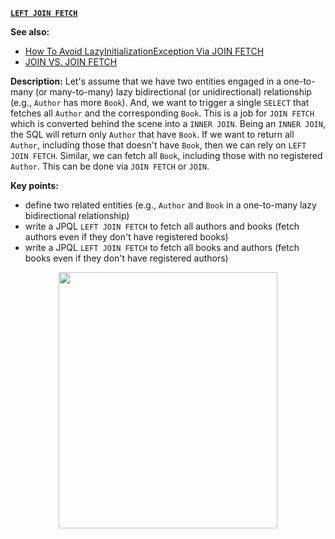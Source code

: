 **[`LEFT JOIN FETCH`](https://github.com/AnghelLeonard/Hibernate-SpringBoot/tree/master/HibernateSpringBootLeftJoinFetch)**

**See also:**
- [How To Avoid LazyInitializationException Via JOIN FETCH](https://github.com/AnghelLeonard/Hibernate-SpringBoot/tree/master/HibernateSpringBootJoinFetch)
- [JOIN VS. JOIN FETCH](https://github.com/AnghelLeonard/Hibernate-SpringBoot/tree/master/HibernateSpringBootJoinVSJoinFetch)

**Description:** Let's assume that we have two entities engaged in a one-to-many (or many-to-many) lazy bidirectional (or unidirectional) relationship (e.g., `Author` has more `Book`). And, we want to trigger a single `SELECT` that fetches all `Author` and the corresponding `Book`. This is a job for `JOIN FETCH` which is converted behind the scene into a `INNER JOIN`. Being an `INNER JOIN`, the SQL will return only `Author` that have `Book`. If we want to return all `Author`, including those that doesn't have `Book`, then we can rely on `LEFT JOIN FETCH`. Similar, we can fetch all `Book`, including those with no registered `Author`. This can be done via `JOIN FETCH` or `JOIN`.

**Key points:**
- define two related entities (e.g., `Author` and `Book` in a one-to-many lazy bidirectional relationship)
- write a JPQL `LEFT JOIN FETCH` to fetch all authors and books (fetch authors even if they don't have registered books)
- write a JPQL `LEFT JOIN FETCH` to fetch all books and authors (fetch books even if they don't have registered authors)

<a href="https://leanpub.com/java-persistence-performance-illustrated-guide"><p align="center"><img src="https://github.com/AnghelLeonard/Hibernate-SpringBoot/blob/master/Java%20Persistence%20Performance%20Illustrated%20Guide.jpg" height="410" width="350"/></p></a>
